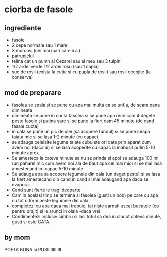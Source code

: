 # ciorba de fasole

## ingrediente

* fasole
* 2 cepe normale sau 1 mare
* 3 morcovi (cei mai mari care ii ai)
* patrunjelul
* telina cat un pumn al Cezarei sau al meu sau 3 tulpini
* 1/2 ardei verde 1/2 ardei rosu (sau 1 capia)
* suc de rosii (exista la cutie si cu pupla de rosii) sau rosii decojite (la conserva)

## mod de preparare

* fasolea se spala si se pune cu apa mai multa ca se unfla, de seara pana dimineata
* dimineata se pune in cucta fasolea si se pune apa rece cam 4 degete peste fasole si putina sare si se pune la fiert cam 45 minute (de cand fasaie cucta)
* in oala se pune un pic de ulei (sa acopere fundul) si se pune ceapa taiata mic si se lasa 1-2 minute (cu capac)
* se adauga celelalte legume taiate cubulete ori date prin aparat cum avem noi (daca ai) si se lasa acoperite cu capac la inabusit putin 5-10 minute aprox.
* Se amesteca la cateva minute sa nu se prinda si apoi se adauga 100 ml (un paharel mic cum avem noi ala de baut apa cel mai mic) si se mai lasa amestecand cu capac 5-10 minute.
* Se adauga apa sa acopere legumele din oala (un deget peste) si se lasa la fiert amestecand din cand in cand si mai adaugand apa daca se evapora.
* Cand sunt fierte le tragi deoparte.
* Cam in acelasi timp se termina si fasolea (gusti un bob) pe care cu apa cu tot o torni peste legumele din oala
* completezi cu apa daca mai trebuie, tai niste carnati uscat bucatele (ca pentru prajit) si le arunci in olala -daca vrei
* Condimentezi inclusiv cimbru si lasi totul sa dea in clocot cateva minute, gusti si este GATA.

## by mom

POFTA BUNA si PUSIIIIIIIIIIII 
